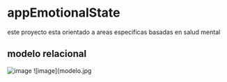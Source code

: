 # appEmotionalState
este proyecto esta orientado a areas especificas basadas en salud mental
## modelo relacional 
![image](https://github.com/saleiymoni/appEmotionalState/assets/169267251/77e41dd2-810e-4d05-babc-4ac20abfae7f)
![image](modelo.jpg


